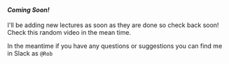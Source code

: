 #### _Coming Soon!_

I'll be adding new lectures as soon as they are done so check back soon! Check this random video in the mean time.

In the meantime if you have any questions or suggestions you can find me in Slack as `@Rob`
